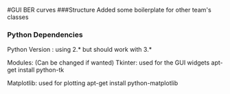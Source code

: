 #GUI BER curves
###Structure
Added some boilerplate for other team's classes

### Python Dependencies

Python Version : using 2.* but should work with 3.*

Modules:
(Can be changed if wanted)
Tkinter: used for the GUI widgets
apt-get install python-tk

Matplotlib: used for plotting
apt-get install python-matplotlib